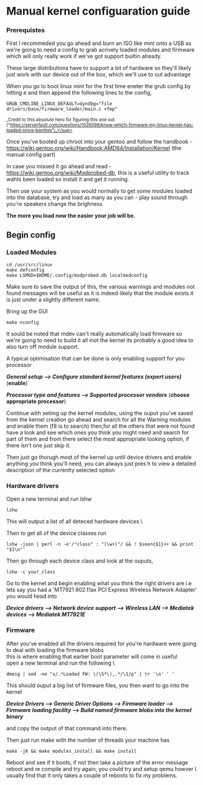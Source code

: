 # Manual kernel configuaration guide
### Prerequistes
First I recommeded you go ahead and burn an ISO like mint onto a USB as we're going to need a config to grab acrively loaded modules and firmware which will only really work if we've got support builtin already.

These large distributions have to support a lot of hardware so they'll likely just work with our device out of the box, which we'll use to out advantage

When you go to boot linux mint for the first time eneter the grub config by hitting e and then append the following lines to the config,

```
GRUB_CMDLINE_LINUX_DEFAULT=dyndbg="file drivers/base/firmware_loader/main.c +fmp"
```
<sup>_Credit to this absolute hero for figuring this one out ("https://serverfault.com/questions/1026598/know-which-firmware-my-linux-kernel-has-loaded-since-booting")_</sup>

Once you've booted up chroot into your gentoo and follow the handbook - https://wiki.gentoo.org/wiki/Handbook:AMD64/Installation/Kernel (the manual config part)

In case you missed it go ahead and read - https://wiki.gentoo.org/wiki/Modprobed-db, this is a useful utility to track wahts been loaded so install it and get it running.

Then use your system as you would normally to get some modules loaded into the database, try and load as many as you can -
play sound through you're speakers change the brighness

**The more you load now the easier your job will be.**
## Begin config
### Loaded Modules
```
cd /usr/src/linux
make defconfig
make LSMOD=$HOME/.config/modprobed.db localmodconfig
```
Make sure to save the output of this, the various warnings and modules not found messages will be useful as it is indeed likely that the module exists it is just under a slightly different name.

Bring up the GUI
```
make nconfig
```
It sould be noted that mdev can't really automatically load firmware so we're going to need to build it all inot the kernel its probably a good idea to also turn off module support.

A typical optimisation that can be done is only enabling support for you processor

_**General setup --> Configure standard kernel features (expert users)**_ (**enable**)

_**Processor type and features --> Supported processor vendors**_ (**choose appropriate processor**)


Continue with setiing up the kernel modules, using the ouput you've saved from the kernel creation go ahead and search for all the Warning modules and enable them (f8 is to search) then,for all the others that were not found have a look 
and see which ones you think you might need and search for part of them and from there select the most appropriate looking option, if there isn't one just skip it.

Then just go thorugh most of the kernel up until device drivers and enable anything you think you'll need, you can always just pres h to view a 
detailed description of the currenlty selected option
### Hardware drivers
Open a new terminal and run lshw
```
lshw
```
This will output a list of all deteced hardware devices \

Then to get all of the device classes run
```
lshw -json | perl -n -e'/"class" : "(\w+)"/ && ! $seen{$1}++ && print "$1\n"'
```
Then go through each device class and look at the ouputs, 
```
lshw -c your_class
```
Go to the kernel and begin enabling what you think the right drivers are i.e \
lets say you had a 'MT7921 802.11ax PCI Express Wireless Network Adapter' you would head into 

**_Device drivers --> Network device support --> Wireless LAN --> Mediatek devices --> Mediatek MT7921E_**

### Firmware
After you've enabled all the drivers required for you're hardware were going to deal with loading the firmware blobs \
this is where enabling that earlier boot parameter will come in useful \
open a new terminal and run the following \

```
dmesg | sed -ne "s/.*Loaded FW: \(\S*\),.*/\1/p" | tr '\n' ' '
```

This should ouput a big list of firmware files, you then want to go into the kernel

**_Device Drivers --> Generic Driver Options --> Firmware loader --> Firmware loading facility --> Build named firmware blobs into the kernel binary_**

and copy the output of that command into there. 

Then just run make with the number of threads your machine has 

```
make -j8 && make modules_install && make install
```

Reboot and see if it boots, if not then take a picture of the error message reboot and re compile and try again, you could try and setup qemu howver I usually find that it only takes a couple of reboots to fix my problems.

